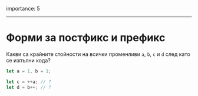 importance: 5

---

# Форми за постфикс и префикс

Какви са крайните стойности на всички променливи `a`, `b`, `c` и `d` след като се изпълни кода?

```js
let a = 1, b = 1;

let c = ++a; // ?
let d = b++; // ?
```

